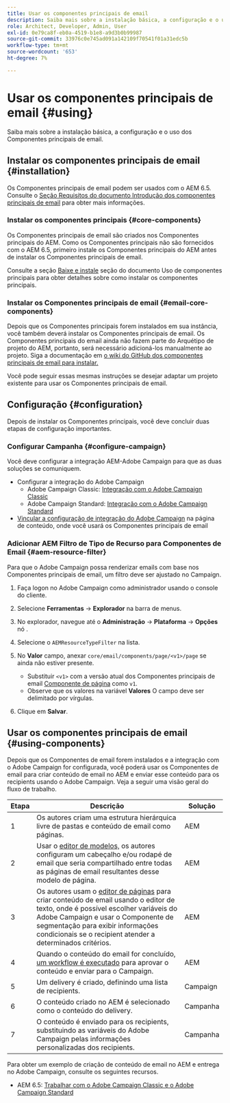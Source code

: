 ```yaml
---
title: Usar os componentes principais de email
description: Saiba mais sobre a instalação básica, a configuração e o uso dos Componentes principais de email.
role: Architect, Developer, Admin, User
exl-id: 0e79ca8f-eb0a-4519-b1e8-a9d3b0b99987
source-git-commit: 33976c0e745ad091a142109f70541f01a31edc5b
workflow-type: tm+mt
source-wordcount: '653'
ht-degree: 7%

---
```



# Usar os componentes principais de email {#using}

Saiba mais sobre a instalação básica, a configuração e o uso dos Componentes principais de email.

## Instalar os componentes principais de email {#installation}

Os Componentes principais de email podem ser usados com o AEM 6.5. Consulte o [Seção Requisitos do documento Introdução dos componentes principais de email](introduction.md#requirements) para obter mais informações.

### Instalar os componentes principais {#core-components}

Os Componentes principais de email são criados nos Componentes principais do AEM. Como os Componentes principais não são fornecidos com o AEM 6.5, primeiro instale os Componentes principais do AEM antes de instalar os Componentes principais de email.

Consulte a seção [Baixe e instale](/help/get-started/using.md#download-and-install) seção do documento Uso de componentes principais para obter detalhes sobre como instalar os componentes principais.

### Instalar os Componentes principais de email {#email-core-components}

Depois que os Componentes principais forem instalados em sua instância, você também deverá instalar os Componentes principais de email. Os Componentes principais do email ainda não fazem parte do Arquétipo de projeto do AEM, portanto, será necessário adicioná-los manualmente ao projeto. Siga a documentação em [o wiki do GitHub dos componentes principais de email para instalar.](https://github.com/adobe/aem-core-email-components/wiki/Adding-to-Existing-Project)

Você pode seguir essas mesmas instruções se desejar adaptar um projeto existente para usar os Componentes principais de email.

## Configuração {#configuration}

Depois de instalar os Componentes principais, você deve concluir duas etapas de configuração importantes.

### Configurar Campanha {#configure-campaign}

Você deve configurar a integração AEM-Adobe Campaign para que as duas soluções se comuniquem.

* Configurar a integração do Adobe Campaign
   * Adobe Campaign Classic: [Integração com o Adobe Campaign Classic](https://experienceleague.adobe.com/docs/experience-manager-65/administering/integration/campaignonpremise.html)
   * Adobe Campaign Standard: [Integração com o Adobe Campaign Standard](https://experienceleague.adobe.com/docs/experience-manager-65/administering/integration/campaignstandard.html)
* [Vincular a configuração de integração do Adobe Campaign](/help/email/components/page.md#cloud-services-tab) na página de conteúdo, onde você usará os Componentes principais de email

### Adicionar AEM Filtro de Tipo de Recurso para Componentes de Email {#aem-resource-filter}

Para que o Adobe Campaign possa renderizar emails com base nos Componentes principais de email, um filtro deve ser ajustado no Campaign.

1. Faça logon no Adobe Campaign como administrador usando o console do cliente.

1. Selecione **Ferramentas** -> **Explorador** na barra de menus.

1. No explorador, navegue até o **Administração** -> **Plataforma** -> **Opções** nó .

1. Selecione o `AEMResourceTypeFilter` na lista.

1. No **Valor** campo, anexar `core/email/components/page/<v1>/page` se ainda não estiver presente.

   * Substituir `<v1>` com a versão atual dos Componentes principais de email [Componente de página](/help/email/components/page.md) como `v1`.
   * Observe que os valores na variável **Valores** O campo deve ser delimitado por vírgulas.

1. Clique em **Salvar**.

## Usar os componentes principais de email {#using-components}

Depois que os Componentes de email forem instalados e a integração com o Adobe Campaign for configurada, você poderá usar os Componentes de email para criar conteúdo de email no AEM e enviar esse conteúdo para os recipients usando o Adobe Campaign. Veja a seguir uma visão geral do fluxo de trabalho.

| Etapa | Descrição | Solução |
|---|---|---|
| 1 | Os autores criam uma estrutura hierárquica livre de pastas e conteúdo de email como páginas. | AEM |
| 2 | Usar o [editor de modelos,](https://experienceleague.adobe.com/docs/experience-manager-cloud-service/sites/authoring/features/templates.html?lang=pt-BR) os autores configuram um cabeçalho e/ou rodapé de email que seria compartilhado entre todas as páginas de email resultantes desse modelo de página. | AEM |
| 3 | Os autores usam o [editor de páginas](https://experienceleague.adobe.com/docs/experience-manager-cloud-service/content/sites/authoring/fundamentals/editing-content.html) para criar conteúdo de email usando o editor de texto, onde é possível escolher variáveis do Adobe Campaign e usar o Componente de segmentação para exibir informações condicionais se o recipient atender a determinados critérios. | AEM |
| 4 | Quando o conteúdo do email for concluído, [um workflow é executado](https://experienceleague.adobe.com/docs/experience-manager-cloud-service/content/sites/authoring/workflows/overview.html) para aprovar o conteúdo e enviar para o Campaign. | AEM |
| 5 | Um delivery é criado, definindo uma lista de recipients. | Campaign |
| 6 | O conteúdo criado no AEM é selecionado como o conteúdo do delivery. | Campanha |
| 7 | O conteúdo é enviado para os recipients, substituindo as variáveis do Adobe Campaign pelas informações personalizadas dos recipients. | Campanha |

Para obter um exemplo de criação de conteúdo de email no AEM e entrega no Adobe Campaign, consulte os seguintes recursos.

* AEM 6.5: [Trabalhar com o Adobe Campaign Classic e o Adobe Campaign Standard](https://experienceleague.adobe.com/docs/experience-manager-65/authoring/aem-adobe-campaign/campaign.html)
